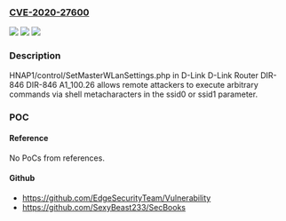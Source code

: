 ### [CVE-2020-27600](https://cve.mitre.org/cgi-bin/cvename.cgi?name=CVE-2020-27600)
![](https://img.shields.io/static/v1?label=Product&message=n%2Fa&color=blue)
![](https://img.shields.io/static/v1?label=Version&message=n%2Fa&color=blue)
![](https://img.shields.io/static/v1?label=Vulnerability&message=n%2Fa&color=brighgreen)

### Description

HNAP1/control/SetMasterWLanSettings.php in D-Link D-Link Router DIR-846 DIR-846 A1_100.26 allows remote attackers to execute arbitrary commands via shell metacharacters in the ssid0 or ssid1 parameter.

### POC

#### Reference
No PoCs from references.

#### Github
- https://github.com/EdgeSecurityTeam/Vulnerability
- https://github.com/SexyBeast233/SecBooks

